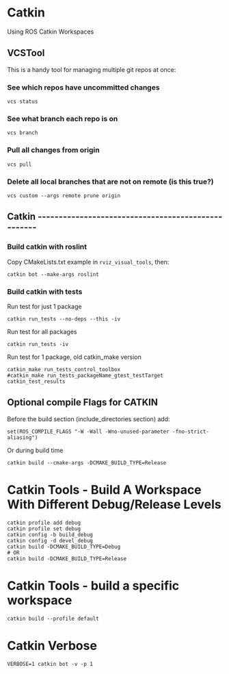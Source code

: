 # Catkin

Using ROS Catkin Workspaces

## VCSTool

This is a handy tool for managing multiple git repos at once:

### See which repos have uncommitted changes

    vcs status

### See what branch each repo is on

    vcs branch

### Pull all changes from origin

    vcs pull

### Delete all local branches that are not on remote (is this true?)

    vcs custom --args remote prune origin

## Catkin ---------------------------------------------------

### Build catkin with roslint

Copy CMakeLists.txt example in ``rviz_visual_tools``, then:

    catkin bot --make-args roslint

### Build catkin with tests

Run test for just 1 package

    catkin run_tests --no-deps --this -iv

Run test for all packages

    catkin run_tests -iv

Run test for 1 package, old catkin_make version

    catkin_make run_tests_control_toolbox
    #catkin_make run_tests_packageName_gtest_testTarget
    catkin_test_results

## Optional compile Flags for CATKIN

Before the build section (include_directories section) add:

    set(ROS_COMPILE_FLAGS "-W -Wall -Wno-unused-parameter -fno-strict-aliasing")

Or during build time

    catkin build --cmake-args -DCMAKE_BUILD_TYPE=Release

# Catkin Tools - Build A Workspace With Different Debug/Release Levels

    catkin profile add debug
	catkin profile set debug
	catkin config -b build_debug
	catkin config -d devel_debug
	catkin build -DCMAKE_BUILD_TYPE=Debug
	# OR
	catkin build -DCMAKE_BUILD_TYPE=Release

# Catkin Tools - build a specific workspace

    catkin build --profile default

# Catkin Verbose

    VERBOSE=1 catkin bot -v -p 1
